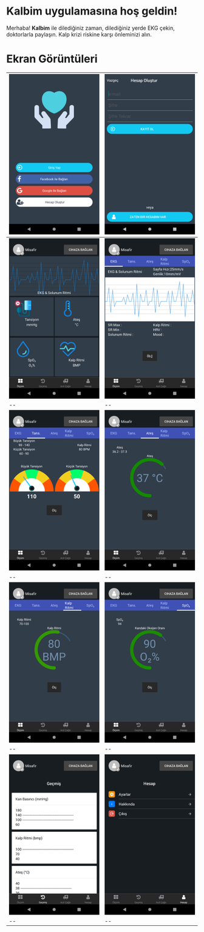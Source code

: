 # Kalbim uygulamasına hoş geldin!

Merhaba!  **Kalbim** ile dilediğiniz zaman, dilediğiniz yerde EKG çekin, doktorlarla paylaşın. Kalp krizi riskine karşı önleminizi alın. 

# Ekran Görüntüleri

|![](Images/1.png) | ![](Images/1a.png) |
|--|--|
|![](Images/2.png) | ![](Images/3.png) |
|--|--|
|![](Images/4.png) | ![](Images/5.png) |
|--|--|
|![](Images/6.png) | ![](Images/7.png) |
|--|--|
|![](Images/8.png) | ![](Images/9.png) |
|--|--|

